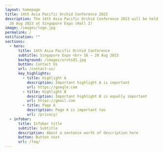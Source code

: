 ```yaml
---
layout: homepage
title: 14th Asia Pacific Orchid Conference 2023
description: The 14th Asia Pacific Orchid Conference 2023 will be held from 16 –
  20 Aug 2023 at Singapore Expo (Hall 2)
image: /images/logo.jpg
permalink: /
notification: ""
sections:
  - hero:
      title: 14th Asia Pacific Orchid Conference
      subtitle: Singapore Expo <br> 16 – 20 Aug 2023
      background: /images/orchid1.jpg
      button: Contact Us
      url: /contact-us/
      key_highlights:
        - title: Highlight A
          description: Important highlight A is important
          url: https://google.com
        - title: Highlight B
          description: Important highlight B is equally important
          url: https://gmail.com
        - title: Page A
          description: Page A is important too
          url: /privacy/
  - infobar:
      title: Infobar title
      subtitle: Subtitle
      description: About a sentence worth of description here
      button: Button text
      url: /faq/
---
```

